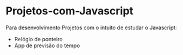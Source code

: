 # Projetos-com-Javascript
Para desenvolvimento 
Projetos com o intuito de estudar o Javascript:
- Relógio de ponteiro
- App de previsão do tempo
